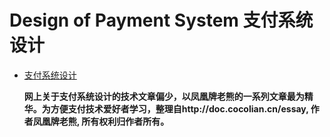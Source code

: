 # Design of Payment System 支付系统设计

* [支付系统设计](https://github.com/GammaGao/payment-system/blob/master/design_of_payment_system.pdf)

    **网上关于支付系统设计的技术文章偏少，以凤凰牌老熊的一系列文章最为精华。为方便支付技术爱好者学习，整理自http://doc.cocolian.cn/essay, 作者凤凰牌老熊, 所有权利归作者所有。**
